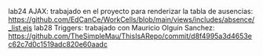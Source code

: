 lab24 AJAX: trabajado en el proyecto para renderizar la tabla de ausencias: https://github.com/EdCanCe/WorkCells/blob/main/views/includes/absence/_list.ejs
lab28 Triggers: trabajado con Mauricio Olguín Sanchez: https://github.com/TheSimpleMau/ThisIsARepo/commit/d8f4995a3d4653ec62c7d0c1519adc820e60aadc 
